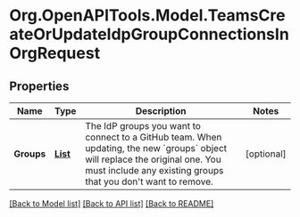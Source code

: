 # Org.OpenAPITools.Model.TeamsCreateOrUpdateIdpGroupConnectionsInOrgRequest

## Properties

Name | Type | Description | Notes
------------ | ------------- | ------------- | -------------
**Groups** | [**List<TeamsCreateOrUpdateIdpGroupConnectionsInOrgRequestGroupsInner>**](TeamsCreateOrUpdateIdpGroupConnectionsInOrgRequestGroupsInner.md) | The IdP groups you want to connect to a GitHub team. When updating, the new &#x60;groups&#x60; object will replace the original one. You must include any existing groups that you don&#39;t want to remove. | [optional] 

[[Back to Model list]](../README.md#documentation-for-models) [[Back to API list]](../README.md#documentation-for-api-endpoints) [[Back to README]](../README.md)

